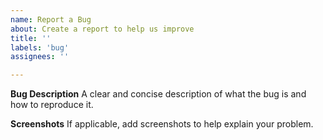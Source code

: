 ```yaml
---
name: Report a Bug
about: Create a report to help us improve
title: ''
labels: 'bug'
assignees: ''

---
```


**Bug Description**
A clear and concise description of what the bug is and how to reproduce it.

**Screenshots**
If applicable, add screenshots to help explain your problem.
